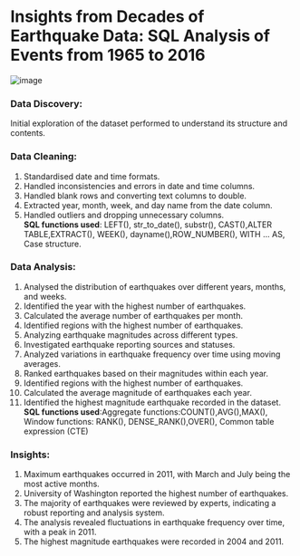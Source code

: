 # Insights from Decades of Earthquake Data: SQL Analysis of Events from 1965 to 2016  

![image](https://github.com/Banuvathyrr/Data-cleaning-of-Earthquake-dataset-using-SQL/assets/145739539/aa558f61-6152-44d3-b43d-b006e3052a33)

### Data Discovery: 
Initial exploration of the dataset performed to understand its structure and contents.   

### Data Cleaning:    
1) Standardised date and time formats.  
2) Handled inconsistencies and errors in date and time columns.  
3) Handled blank rows and converting text columns to double. 
4) Extracted year, month, week, and day name from the date column.  
5) Handled outliers and dropping unnecessary columns.    
**SQL functions used**:  LEFT(), str_to_date(), substr(), CAST(),ALTER TABLE,EXTRACT(), WEEK(), dayname(),ROW_NUMBER(), WITH ... AS, Case structure.

### Data Analysis:
1) Analysed the distribution of earthquakes over different years, months, and weeks.
2) Identified the year with the highest number of earthquakes.  
3) Calculated the average number of earthquakes per month.  
4) Identified regions with the highest number of earthquakes.  
5) Analyzing earthquake magnitudes across different types.  
6) Investigated earthquake reporting sources and statuses.  
7) Analyzed variations in earthquake frequency over time using moving averages.  
8) Ranked earthquakes based on their magnitudes within each year.  
9) Identified regions with the highest number of earthquakes.  
10) Calculated the average magnitude of earthquakes each year.  
11) Identified the highest magnitude earthquake recorded in the dataset.    
**SQL functions used**:Aggregate functions:COUNT(),AVG(),MAX(), Window functions: RANK(), DENSE_RANK(),OVER(), Common table expression (CTE)

### Insights:
1) Maximum earthquakes occurred in 2011, with March and July being the most active months.  
2) University of Washington reported the highest number of earthquakes.  
3) The majority of earthquakes were reviewed by experts, indicating a robust reporting and analysis system.  
4) The analysis revealed fluctuations in earthquake frequency over time, with a peak in 2011.
5) The highest magnitude earthquakes were recorded in 2004 and 2011.
